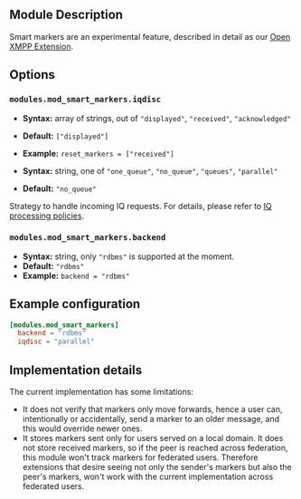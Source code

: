 ## Module Description

Smart markers are an experimental feature, described in detail as our [Open XMPP Extension](../open-extensions/smart-markers.md).

## Options

### `modules.mod_smart_markers.iqdisc`
* **Syntax:** array of strings, out of `"displayed"`, `"received"`, `"acknowledged"`
* **Default:** `["displayed"]`
* **Example:** `reset_markers = ["received"]`

* **Syntax:** string, one of `"one_queue"`, `"no_queue"`, `"queues"`, `"parallel"`
* **Default:** `"no_queue"`

Strategy to handle incoming IQ requests. For details, please refer to
[IQ processing policies](../configuration/Modules.md#iq-processing-policies).

### `modules.mod_smart_markers.backend`
* **Syntax:** string, only `"rdbms"` is supported at the moment.
* **Default:** `"rdbms"`
* **Example:** `backend = "rdbms"`

## Example configuration

```toml
[modules.mod_smart_markers]
  backend = "rdbms"
  iqdisc = "parallel"
```

## Implementation details
The current implementation has some limitations:

* It does not verify that markers only move forwards, hence a user can, intentionally or accidentally, send a marker to an older message, and this would override newer ones.
* It stores markers sent only for users served on a local domain. It does not store received markers, so if the peer is reached across federation, this module won't track markers for federated users. Therefore extensions that desire seeing not only the sender's markers but also the peer's markers, won't work with the current implementation across federated users.
